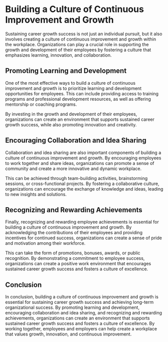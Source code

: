 Building a Culture of Continuous Improvement and Growth
=====================================================================================================

Sustaining career growth success is not just an individual pursuit, but it also involves creating a culture of continuous improvement and growth within the workplace. Organizations can play a crucial role in supporting the growth and development of their employees by fostering a culture that emphasizes learning, innovation, and collaboration.

Promoting Learning and Development
----------------------------------

One of the most effective ways to build a culture of continuous improvement and growth is to prioritize learning and development opportunities for employees. This can include providing access to training programs and professional development resources, as well as offering mentorship or coaching programs.

By investing in the growth and development of their employees, organizations can create an environment that supports sustained career growth success, while also promoting innovation and creativity.

Encouraging Collaboration and Idea Sharing
------------------------------------------

Collaboration and idea sharing are also important components of building a culture of continuous improvement and growth. By encouraging employees to work together and share ideas, organizations can promote a sense of community and create a more innovative and dynamic workplace.

This can be achieved through team-building activities, brainstorming sessions, or cross-functional projects. By fostering a collaborative culture, organizations can encourage the exchange of knowledge and ideas, leading to new insights and solutions.

Recognizing and Rewarding Achievements
--------------------------------------

Finally, recognizing and rewarding employee achievements is essential for building a culture of continuous improvement and growth. By acknowledging the contributions of their employees and providing incentives for continued success, organizations can create a sense of pride and motivation among their workforce.

This can take the form of promotions, bonuses, awards, or public recognition. By demonstrating a commitment to employee success, organizations can create a positive work environment that encourages sustained career growth success and fosters a culture of excellence.

Conclusion
----------

In conclusion, building a culture of continuous improvement and growth is essential for sustaining career growth success and achieving long-term organizational success. By promoting learning and development, encouraging collaboration and idea sharing, and recognizing and rewarding achievements, organizations can create an environment that supports sustained career growth success and fosters a culture of excellence. By working together, employees and employers can help create a workplace that values growth, innovation, and continuous improvement.
